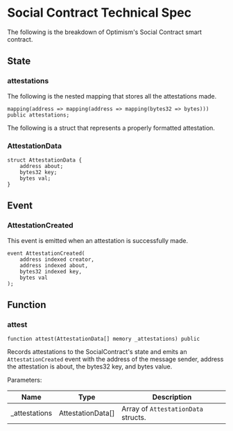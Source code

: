 # Social Contract Technical Spec

The following is the breakdown of Optimism's Social Contract smart contract.

## State

### attestations

The following is the nested mapping that stores all the attestations made.

```
mapping(address => mapping(address => mapping(bytes32 => bytes))) public attestations;
```

The following is a struct that represents a properly formatted attestation.

### AttestationData

```
struct AttestationData {
    address about;
    bytes32 key;
    bytes val;
}
```

## Event

### AttestationCreated

This event is emitted when an attestation is successfully made.

```
event AttestationCreated(
    address indexed creator,
    address indexed about,
    bytes32 indexed key,
    bytes val
);
```

## Function

### attest

```
function attest(AttestationData[] memory _attestations) public
```

Records attestations to the SocialContract's state and emits an `AttestationCreated` event with the address of the message sender, address the attestation is about, the bytes32 key, and bytes value.

Parameters:

| Name           | Type              | Description                         |
| -------------- | ----------------- | ----------------------------------- |
| \_attestations | AttestationData[] | Array of `AttestationData` structs. |
